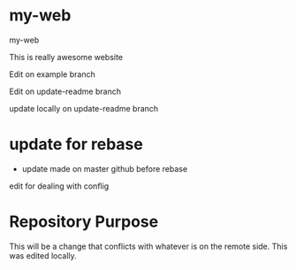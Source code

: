 # my-web

my-web

This is really awesome website

Edit on example branch

Edit on update-readme branch

update locally on update-readme branch

# update for rebase
- update made on master github before rebase

edit for dealing with conflig

# Repository Purpose
This will be a change that conflicts
with whatever is on the remote side.
This was edited locally.
